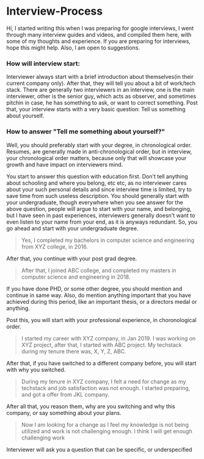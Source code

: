 # Interview-Process
Hi, I started writing this when I was preparing for google interviews, I went through many interview guides and videos, and compiled them here, with some of my thoughts and experience. If you are preparing for interviews, hope this might help. Also, I am open to suggestions.
### How will interview start:
Interviewer always start with a brief introduction about themselves(in their current company only). After that, they will tell you about a bit of work/tech stack. There are generally two interviewers in an interview, one is the main interviewer, other is the senior guy, which acts as observer, and sometimes pitchin in case, he has something to ask, or want to correct something. Post that, your interview starts with a very basic question: Tell us something about yourself.
### How to answer "Tell me something about yourself?"
Well, you should preferably start with your degree, in chronological order. Resumes, are generally made in anti-chronological order, but in interview, your chronological order matters, because only that will showcase your growth and have impact on interviewers mind.

You start to answer this question with education first. Don't tell anything about schooling and where you belong, etc etc, as no interviewer cares about your such personal details and since interview time is limited, try to save time from such useless description. 
You should generally start with your undergraduate, though everywhere when you see answer for the above question, people will argue to start with your name, and belonging, but I have seen in past experiences, interviewers generally doesn't want to even listen to your name from your end, as it is anyways redundant.
So, you go ahead and start with your undergraduate degree. 
> Yes, I completed my bachelors in computer science and engineering from XYZ college, in 2016.

After that, you continue with your post grad degree.
> After that, I joined ABC college, and completed my masters in computer science and engineering in 2018. 

If you have done PHD, or some other degree, you should mention and continue in same way. 
Also, do mention anything important that you have achieved during this period, like an important thesis, or a directors medal or anything.

Post this, you will start with your professional experience, in choronological order.
> I started my career with XYZ company, in Jan 2019. I was working on XYZ project, after that, I started with ABC project. My techstack during my tenure there was, X, Y, Z, ABC. 

After that, if you have switched to a different company before, you will start with why you switched.
> During my tenure in XYZ company, I felt a need for change as my techstack and job satisfaction was not enough. I started preparing, and got a offer from JKL company.

After all that, you reason them, why are you switching and why this company, or say something about your plans.
> Now I am looking for a change as I feel my knowledge is not being utilized and work is not challenging enough. I think I will get enough challenging work




Interviewer will ask you a question that can be specific, or underspecified
